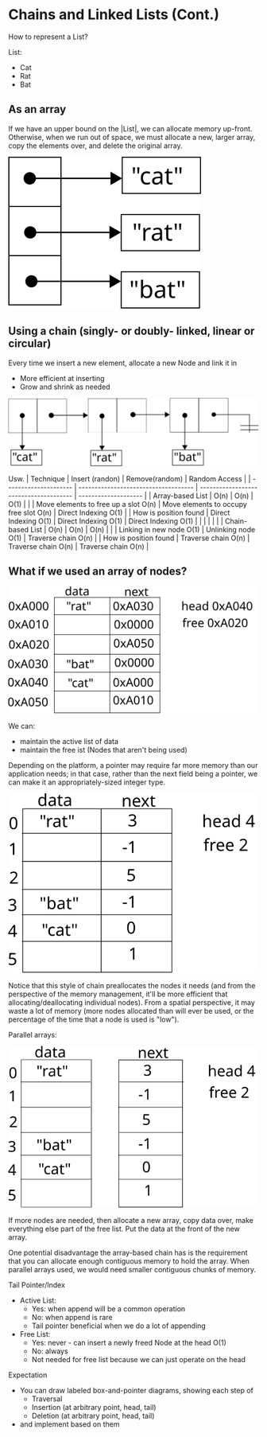 # Chains and Linked Lists (Cont.)

How to represent a List?

List:
*   Cat
*   Rat
*   Bat

## As an array

If we have an upper bound on the |List|, we can allocate memory up-front. Otherwise, when we run out of space, we must allocate a new, larger array, copy the elements over, and delete the original array.

![](../images/array_based_list.svg)

## Using a chain (singly- or doubly- linked, linear or circular)

Every time we insert a new element, allocate a new Node and link it in

*   More efficient at inserting
*   Grow and shrink as needed

![](../images/chain_based_list.svg)

Usw.
| Technique             | Insert (randon)                      | Remove(random)                         | Random Access        |
| --------------------- | ------------------------------------ | -------------------------------------- | -------------------- |
| Array-based List      | O(n)                                 | O(n)                                   | O(1)                 |
|                       | Move elements to free up a slot O(n) | Move elements to occupy free slot O(n) | Direct Indexing O(1) |
| How is position found | Direct Indexing O(1)                 | Direct Indexing O(1)                   | Direct Indexing O(1) |
|                       |                                      |                                        |                      |
| Chain-based List      | O(n)                                 | O(n)                                   | O(n)                 |
|                       | Linking in new node O(1)             | Unlinking node O(1)                    | Traverse chain O(n)  |
| How is position found | Traverse chain O(n)                  | Traverse chain O(n)                    | Traverse chain O(n)  |

## What if we used an array of nodes?

![](../images/array_of_nodes_list.svg)

We can:

*   maintain the active list of data
*   maintain the free ist (Nodes that aren't being used)

Depending on the platform, a pointer may require far more memory than our application needs; in that case, rather than the next field being a pointer, we can make it an appropriately-sized integer type.

![](../images/array_of_nodes_list_indices.svg)

Notice that this style of chain preallocates the nodes it needs (and from the perspective of the memory management, it'll be more efficient that allocating/deallocating individual nodes). From a spatial perspective, it may waste a lot of memory (more nodes allocated than will ever be used, or the percentage of the time that a node is used is "low").

Parallel arrays:

![](../images/array_of_nodes_list_indices_parallel_arrays.svg)

If more nodes are needed, then allocate a new array, copy data over, make everything else part of the free list. Put the data at the front of the new array.

One potential disadvantage the array-based chain has is the requirement that you can allocate enough contiguous memory to hold the array. When parallel arrays used, we would need smaller contiguous chunks of memory.

Tail Pointer/Index

*   Active List:
    *   Yes: when append will be a common operation
    *   No: when append is rare
    *   Tail pointer beneficial when we do a lot of appending
*   Free List:
    *   Yes: never - can insert a newly freed Node at the head O(1)
    *   No: always
    *   Not needed for free list because we can just operate on the head

Expectation

*   You can draw labeled box-and-pointer diagrams, showing each step of
    *   Traversal
    *   Insertion (at arbitrary point, head, tail)
    *   Deletion (at arbitrary point, head, tail)
*   and implement based on them
